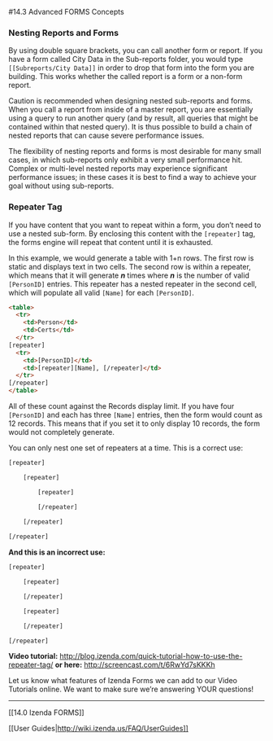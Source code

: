 #14.3 Advanced FORMS Concepts

### Nesting Reports and Forms

By using double square brackets, you can call another form or report.  If you have a form called City Data in the Sub-reports folder, you would type ``[[Subreports/City Data]]`` in order to drop that form into the form you are building.  This works whether the called report is a form or a non-form report.

Caution is recommended when designing nested sub-reports and forms.  When you call a report from inside of a master report, you are essentially using a query to run another query (and by result, all queries that might be contained within that nested query).  It is thus possible to build a chain of nested reports that can cause severe performance issues.  

The flexibility of nesting reports and forms is most desirable for many small cases, in which sub-reports only exhibit a very small performance hit. Complex or multi-level nested reports may experience significant performance issues; in these cases it is best to find a way to achieve your goal without using sub-reports.

### Repeater Tag

If you have content that you want to repeat within a form, you don’t need to use a nested sub-form.   By enclosing this content with the ``[repeater]`` tag, the forms engine will repeat that content until it is exhausted. 

In this example, we would generate a table with 1+n rows.  The first row is static and displays text in two cells.  The second row is within a repeater, which means that it will generate _**n**_ times where _**n**_ is the number of valid ``[PersonID]`` entries.  This repeater has a nested repeater in the second cell, which will populate all valid ``[Name]`` for each ``[PersonID]``.  

```html
<table>
  <tr>
    <td>Person</td>
    <td>Certs</td>
  </tr>
[repeater]
  <tr>
    <td>[PersonID]</td>
    <td>[repeater][Name], [/repeater]</td>
  </tr>
[/repeater]
</table>
```

All of these count against the Records display limit. If you have four ``[PersonID]`` and each has three ``[Name]`` entries, then the form would count as 12 records.  This means that if you set it to only display 10 records, the form would not completely generate.

You can only nest one set of repeaters at a time.  This is a correct use:

```html
[repeater]

    [repeater]

        [repeater]

        [/repeater]
    
    [/repeater]

[/repeater]
```

**And this is an incorrect use:**

```html
[repeater]

    [repeater]

    [/repeater]

    [repeater]

    [/repeater]

[/repeater]
```

**Video tutorial:** http://blog.izenda.com/quick-tutorial-how-to-use-the-repeater-tag/ **or here:** http://screencast.com/t/6RwYd7sKKKh




Let us know what features of Izenda Forms we can add to our Video Tutorials online. We want to make sure we’re answering YOUR questions!

---

[[14.0 Izenda FORMS]]

[[User Guides|http://wiki.izenda.us/FAQ/UserGuides]]